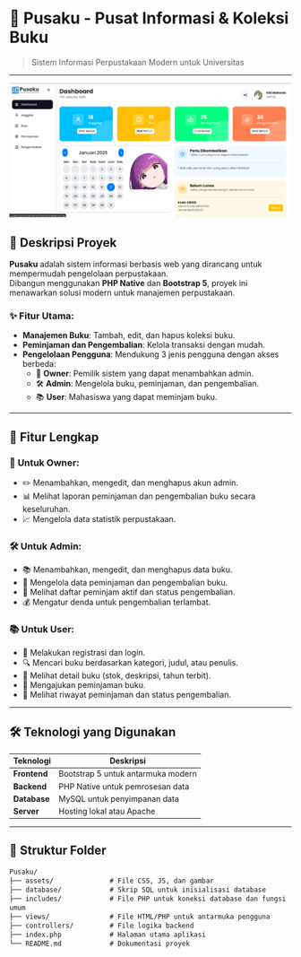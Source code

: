 # 🌟 **Pusaku - Pusat Informasi & Koleksi Buku**

> Sistem Informasi Perpustakaan Modern untuk Universitas

---

![Banner](Assets/Screnshoot/dashboard-utama.png)

## 📖 **Deskripsi Proyek**

**Pusaku** adalah sistem informasi berbasis web yang dirancang untuk mempermudah pengelolaan perpustakaan.  
Dibangun menggunakan **PHP Native** dan **Bootstrap 5**, proyek ini menawarkan solusi modern untuk manajemen perpustakaan.

### ✨ **Fitur Utama:**

- **Manajemen Buku**: Tambah, edit, dan hapus koleksi buku.
- **Peminjaman dan Pengembalian**: Kelola transaksi dengan mudah.
- **Pengelolaan Pengguna**: Mendukung 3 jenis pengguna dengan akses berbeda:
  - 👑 **Owner**: Pemilik sistem yang dapat menambahkan admin.
  - 🛠️ **Admin**: Mengelola buku, peminjaman, dan pengembalian.
  - 📚 **User**: Mahasiswa yang dapat meminjam buku.

---

## 🎯 **Fitur Lengkap**

### 👑 **Untuk Owner:**

- ✏️ Menambahkan, mengedit, dan menghapus akun admin.
- 📊 Melihat laporan peminjaman dan pengembalian buku secara keseluruhan.
- 📈 Mengelola data statistik perpustakaan.

### 🛠️ **Untuk Admin:**

- 📚 Menambahkan, mengedit, dan menghapus data buku.
- 🔄 Mengelola data peminjaman dan pengembalian buku.
- 👥 Melihat daftar peminjam aktif dan status pengembalian.
- 💰 Mengatur denda untuk pengembalian terlambat.

### 📚 **Untuk User:**

- 🔑 Melakukan registrasi dan login.
- 🔍 Mencari buku berdasarkan kategori, judul, atau penulis.
- 📖 Melihat detail buku (stok, deskripsi, tahun terbit).
- 📝 Mengajukan peminjaman buku.
- 📜 Melihat riwayat peminjaman dan status pengembalian.

---

## 🛠️ **Teknologi yang Digunakan**

| Teknologi    | Deskripsi                          |
| ------------ | ---------------------------------- |
| **Frontend** | Bootstrap 5 untuk antarmuka modern |
| **Backend**  | PHP Native untuk pemrosesan data   |
| **Database** | MySQL untuk penyimpanan data       |
| **Server**   | Hosting lokal atau Apache          |

---

## 📁 **Struktur Folder**

```plaintext
Pusaku/
├── assets/              # File CSS, JS, dan gambar
├── database/            # Skrip SQL untuk inisialisasi database
├── includes/            # File PHP untuk koneksi database dan fungsi umum
├── views/               # File HTML/PHP untuk antarmuka pengguna
├── controllers/         # File logika backend
├── index.php            # Halaman utama aplikasi
└── README.md            # Dokumentasi proyek
```

